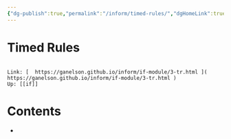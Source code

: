 ```yaml
---
{"dg-publish":true,"permalink":"/inform/timed-rules/","dgHomeLink":true,"dgPassFrontmatter":false}
---
```


# Timed Rules
```ad-info

Link: [  https://ganelson.github.io/inform/if-module/3-tr.html ](  https://ganelson.github.io/inform/if-module/3-tr.html )
Up: [[if]]
```

# Contents
- 
